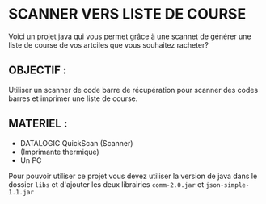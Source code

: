 # SCANNER VERS LISTE DE COURSE
Voici un projet java qui vous permet grâce à une scannet de générer une liste de course de vos artciles que vous souhaitez racheter?

## OBJECTIF :
Utiliser un scanner de code barre de récupération pour scanner des codes barres et imprimer une liste de course.

## MATERIEL :
- DATALOGIC QuickScan (Scanner)
- (Imprimante thermique)
- Un PC

Pour pouvoir utiliser ce projet vous devez utiliser la version de java dans le dossier `libs` et d'ajouter les deux librairies `comm-2.0.jar` et `json-simple-1.1.jar`